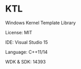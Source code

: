 # KTL
Windows Kernel Template Library

License: MIT

IDE: Visual Studio 15

Language: C++11/14

WDK & SDK: 14393
